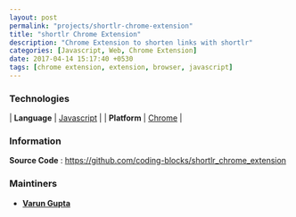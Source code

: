 ```yaml
---
layout: post
permalink: "projects/shortlr-chrome-extension"
title: "shortlr Chrome Extension"
description: "Chrome Extension to shorten links with shortlr"
categories: [Javascript, Web, Chrome Extension]
date: 2017-04-14 15:17:40 +0530
tags: [chrome extension, extension, browser, javascript]
---
```


### Technologies

| **Language** | [Javascript](http://ecmascript.org) |
|  **Platform**  | [Chrome](http://google.com/chrome)  |


### Information

**Source Code** : <https://github.com/coding-blocks/shortlr_chrome_extension>
<!-- **Hosted At(Live)** : <https://github.com/coding-blocks/shortlr_chrome_extension> -->

### Maintiners

 - **[Varun Gupta](http://github.com/tech4gt)**
